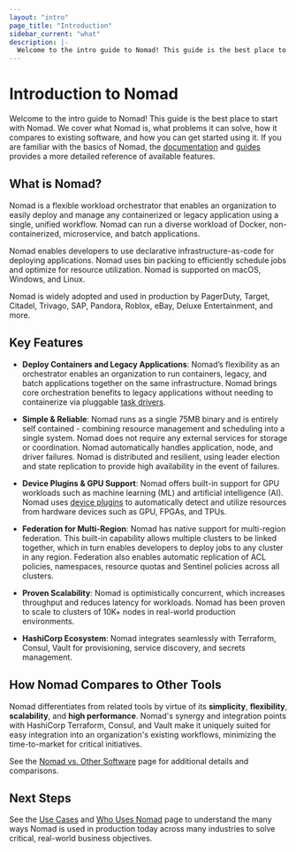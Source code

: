 ```yaml
---
layout: "intro"
page_title: "Introduction"
sidebar_current: "what"
description: |-
  Welcome to the intro guide to Nomad! This guide is the best place to start with Nomad. We cover what Nomad is, what problems it can solve, how it compares to existing software, and a quick start for using Nomad.
---
```


# Introduction to Nomad

Welcome to the intro guide to Nomad! This guide is the best place to start with Nomad. We cover what Nomad is, what problems it can solve, how it compares to existing software, and how you can get started using it. If you are familiar with the basics of Nomad, the [documentation](https://www.nomadproject.io/docs/index.html) and [guides](https://www.nomadproject.io/guides/index.html) provides a more detailed reference of available features.

## What is Nomad?

Nomad is a flexible workload orchestrator that enables an organization to easily deploy and manage any containerized or legacy application using a single, unified workflow. Nomad can run a diverse workload of Docker, non-containerized, microservice, and batch applications.

Nomad enables developers to use declarative infrastructure-as-code for deploying applications.  Nomad uses bin packing to efficiently schedule jobs and optimize for resource utilization.  Nomad is supported on macOS, Windows, and Linux.

Nomad is widely adopted and used in production by PagerDuty, Target, Citadel, Trivago, SAP, Pandora, Roblox, eBay, Deluxe Entertainment, and more.   

## Key Features

* **Deploy Containers and Legacy Applications**: Nomad’s flexibility as an orchestrator enables an organization to run containers, legacy, and batch applications together on the same infrastructure.  Nomad brings core orchestration benefits to legacy applications without needing to containerize via pluggable [task drivers](https://www.nomadproject.io/docs/drivers/index.html).

* **Simple & Reliable**:  Nomad runs as a single 75MB binary and is entirely self contained - combining resource management and scheduling into a single system.  Nomad does not require any external services for storage or coordination.  Nomad automatically handles application, node, and driver failures.  Nomad is distributed and resilient, using leader election and state replication to provide high availability in the event of failures.   

* **Device Plugins & GPU Support**: Nomad offers built-in support for GPU workloads such as machine learning (ML) and artificial intelligence (AI).  Nomad uses [device plugins](https://www.nomadproject.io/docs/devices/index.html) to automatically detect and utilize resources from hardware devices such as GPU, FPGAs, and TPUs.

* **Federation for Multi-Region**: Nomad has native support for multi-region federation. This built-in capability allows multiple clusters to be linked together, which in turn enables developers to deploy jobs to any cluster in any region. Federation also enables automatic replication of ACL policies, namespaces, resource quotas and Sentinel policies across all clusters.

* **Proven Scalability**: Nomad is optimistically concurrent, which increases throughput and reduces latency for workloads.  Nomad has been proven to scale to clusters of 10K+ nodes in real-world production environments.

* **HashiCorp Ecosystem**: Nomad integrates seamlessly with Terraform, Consul, Vault for provisioning, service discovery, and secrets management.

## How Nomad Compares to Other Tools

Nomad differentiates from related tools by virtue of its **simplicity**, **flexibility**,
**scalability**, and **high performance**. Nomad's synergy and integration points with
HashiCorp Terraform, Consul, and Vault make it uniquely suited for easy integration into
an organization's existing workflows, minimizing the time-to-market for critical initiatives.

See the [Nomad vs. Other Software](/intro/vs/index.html) page for additional details and
comparisons.

## Next Steps

See the [Use Cases](/intro/use-cases.html) and [Who Uses Nomad](/intro/who-uses-nomad.html) page to understand the many ways Nomad is used in production today across many industries to solve critical, real-world business objectives.
